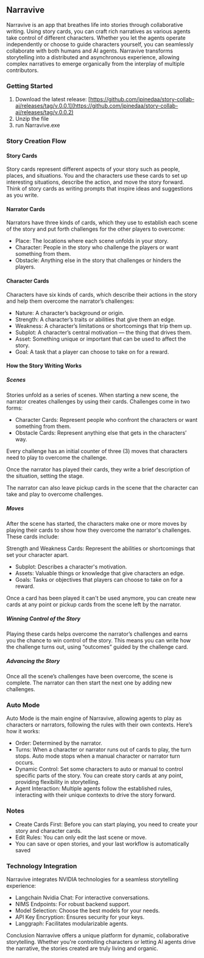 ## Narravive
Narravive is an app that breathes life into stories through collaborative writing. Using story cards, you can craft rich narratives as various agents take control of different characters. Whether you let the agents operate independently or choose to guide characters yourself, you can seamlessly collaborate with both humans and AI agents. Narravive transforms storytelling into a distributed and asynchronous experience, allowing complex narratives to emerge organically from the interplay of multiple contributors.

### Getting Started

1. Download the latest release: [https://github.com/jpinedaa/story-collab-ai/releases/tag/v.0.0.1](https://github.com/jpinedaa/story-collab-ai/releases/tag/v.0.0.2) 
2. Unzip the file
3. run Narravive.exe

### Story Creation Flow
#### Story Cards
Story cards represent different aspects of your story such as people, places, and situations. 
You and the characters use these cards to set up interesting situations, describe the action, and move the story forward. 
Think of story cards as writing prompts that inspire ideas and suggestions as you write.

#### Narrator Cards
Narrators have three kinds of cards, which they use to establish each scene of the story and put forth challenges for the other players to overcome:
* Place: The locations where each scene unfolds in your story.
* Character: People in the story who challenge the players or want something from them.
* Obstacle: Anything else in the story that challenges or hinders the players.

#### Character Cards
Characters have six kinds of cards, which describe their actions in the story and help them overcome the narrator’s challenges:

* Nature: A character’s background or origin.
* Strength: A character’s traits or abilities that give them an edge.
* Weakness: A character’s limitations or shortcomings that trip them up.
* Subplot: A character’s central motivation — the thing that drives them.
* Asset: Something unique or important that can be used to affect the story.
* Goal: A task that a player can choose to take on for a reward.
  
#### How the Story Writing Works
##### Scenes
Stories unfold as a series of scenes. When starting a new scene, the narrator creates challenges by using their cards. Challenges come in two forms:
* Character Cards: Represent people who confront the characters or want something from them.
* Obstacle Cards: Represent anything else that gets in the characters’ way.

Every challenge has an initial counter of three (3) moves that characters need to play to overcome the challenge. 

Once the narrator has played their cards, they write a brief description of the situation, setting the stage.

The narrator can also leave pickup cards in the scene that the character can take and play to overcome challenges.

##### Moves

After the scene has started, the characters make one or more moves by playing their cards to show how they overcome the narrator's challenges. These cards include:

Strength and Weakness Cards: Represent the abilities or shortcomings that set your character apart.

* Subplot: Describes a character's motivation.
* Assets: Valuable things or knowledge that give characters an edge.
* Goals: Tasks or objectives that players can choose to take on for a reward.

Once a card has been played it can't be used anymore, you can create new cards at any point or pickup cards from the scene left by the narrator.

##### Winning Control of the Story
Playing these cards helps overcome the narrator’s challenges and earns you the chance to win control of the story. This means you can write how the challenge turns out, using “outcomes” guided by the challenge card.

##### Advancing the Story
Once all the scene’s challenges have been overcome, the scene is complete. The narrator can then start the next one by adding new challenges.

### Auto Mode
Auto Mode is the main engine of Narravive, allowing agents to play as characters or narrators, following the rules with their own contexts. Here’s how it works:

* Order: Determined by the narrator.
* Turns: When a character or narrator runs out of cards to play, the turn stops. Auto mode stops when a manual character or narrator turn occurs.
* Dynamic Control: Set some characters to auto or manual to control specific parts of the story. You can create story cards at any point, providing flexibility in storytelling.
* Agent Interaction: Multiple agents follow the established rules, interacting with their unique contexts to drive the story forward.

### Notes
* Create Cards First: Before you can start playing, you need to create your story and character cards.
* Edit Rules: You can only edit the last scene or move.
* You can save or open stories, and your last workflow is automatically saved

### Technology Integration
Narravive integrates NVIDIA technologies for a seamless storytelling experience:
* Langchain Nvidia Chat: For interactive conversations.
* NIMS Endpoints: For robust backend support.
* Model Selection: Choose the best models for your needs.
* API Key Encryption: Ensures security for your keys.
* Langgraph: Facilitates modularizable agents.

Conclusion
Narravive offers a unique platform for dynamic, collaborative storytelling. Whether you're controlling characters or letting AI agents drive the narrative, the stories created are truly living and organic.
